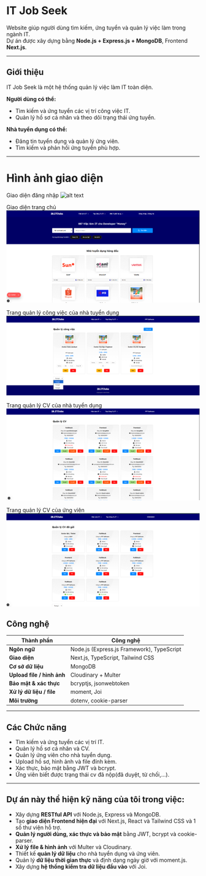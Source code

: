 # IT Job Seek

Website giúp người dùng tìm kiếm, ứng tuyển và quản lý việc làm trong ngành IT.  
Dự án được xây dựng bằng **Node.js + Express.js + MongoDB**, Frontend **Next.js**.


---

## Giới thiệu

IT Job Seek là một hệ thống quản lý việc làm IT toàn diện.

**Người dùng có thể:**
- Tìm kiếm và ứng tuyển các vị trí công việc IT.
- Quản lý hồ sơ cá nhân và theo dõi trạng thái ứng tuyển.

**Nhà tuyển dụng có thể:**
- Đăng tin tuyển dụng và quản lý ứng viên.
- Tìm kiếm và phản hồi ứng tuyển phù hợp.

---
# Hình ảnh giao diện
Giao diện đăng nhập 
![alt text](./public/assets/images/)

Giao diện trang chủ 
![alt text](./public/assets/images/image.png)

Trang quản lý công việc của nhà tuyển dụng
![alt text](./public/assets/images/image-2.png)

Trang quản lý CV  của nhà tuyển dụng
![alt text](./public/assets/images/image-3.png)

Trang quản lý CV của ứng viên
![alt text](./public/assets/images/image-4.png)


## Công nghệ

| Thành phần                 | Công nghệ                              |
|----------------------------|---------------------------------------|
| **Ngôn ngữ**               | Node.js (Express.js Framework), TypeScript |
| **Giao diện**              | Next.js, TypeScript, Tailwind CSS     |
| **Cơ sở dữ liệu**          | MongoDB                               |
| **Upload file / hình ảnh** | Cloudinary + Multer                   |
| **Bảo mật & xác thực**     | bcryptjs, jsonwebtoken                |
| **Xử lý dữ liệu / file**   | moment, Joi                           |
| **Môi trường**             | dotenv, cookie-parser                  |

---

## Các Chức năng 

- Tìm kiếm và ứng tuyển các vị trí IT.  
- Quản lý hồ sơ cá nhân và CV.  
- Quản lý ứng viên cho nhà tuyển dụng.  
- Upload hồ sơ, hình ảnh và file đính kèm.  
- Xác thực, bảo mật bằng JWT và bcrypt.  
- Ứng viên biết được trạng thái cv đã nộp(đã duyệt, từ chối,...).

---



## Dự án này thể hiện kỹ năng của tôi trong việc:

- Xây dựng **RESTful API** với Node.js, Express và MongoDB.  
- Tạo **giao diện Frontend hiện đại** với Next.js, React và Tailwind CSS và 1 số thư viện hỗ trợ.  
- **Quản lý người dùng, xác thực và bảo mật** bằng JWT, bcrypt và cookie-parser.  
- **Xử lý file & hình ảnh** với Multer và Cloudinary.  
- Thiết kế **quản lý dữ liệu** cho nhà tuyển dụng và ứng viên.  
- Quản lý **dữ liệu thời gian thực** và định dạng ngày giờ với moment.js.  
- Xây dựng **hệ thống kiểm tra dữ liệu đầu vào** với Joi.  